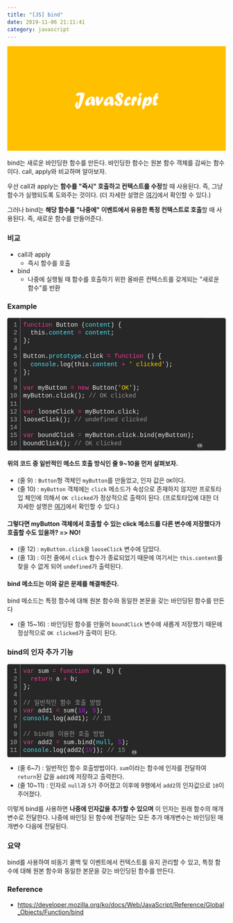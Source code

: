 ```yaml
---
title: "[JS] bind"
date: 2019-11-06 21:11:41
category: javascript
---
```


![](images/javascript.png)

bind는 새로운 바인딩한 함수를 만든다. 바인딩한 함수는 원본 함수 객체를 감싸는 함수이다. call, apply와 비교하며 알아보자.

우선 call과 apply는 **함수를 "즉시" 호출하고 컨텍스트를 수정**할 때 사용된다. 즉, 그냥 함수가 실행되도록 도와주는 것이다. (더 자세한 설명은 [여기](https://jess2.xyz/JavaScript/call-apply/)에서 확인할 수 있다.)

그러나 bind는 **해당 함수를 "나중에" 이벤트에서 유용한 특정 컨텍스트로 호출**할 때 사용된다. 즉, 새로운 함수를 만들어준다.

### 비교
- call과 apply
    - 즉시 함수를 호출
- bind
    - 나중에 실행될 때 함수를 호출하기 위한 올바른 컨텍스트를 갖게되는 "새로운 함수"를 반환

### Example
<div class="colorscripter-code" style="color:#f0f0f0;font-family:Consolas, 'Liberation Mono', Menlo, Courier, monospace !important; position:relative !important;overflow:auto"><table class="colorscripter-code-table" style="margin:0;padding:0;border:none;background-color:#272727;border-radius:4px;" cellspacing="0" cellpadding="0"><tr><td style="padding:6px;border-right:2px solid #4f4f4f"><div style="margin:0;padding:0;word-break:normal;text-align:right;color:#aaa;font-family:Consolas, 'Liberation Mono', Menlo, Courier, monospace !important;line-height:130%"><div style="line-height:130%">1</div><div style="line-height:130%">2</div><div style="line-height:130%">3</div><div style="line-height:130%">4</div><div style="line-height:130%">5</div><div style="line-height:130%">6</div><div style="line-height:130%">7</div><div style="line-height:130%">8</div><div style="line-height:130%">9</div><div style="line-height:130%">10</div><div style="line-height:130%">11</div><div style="line-height:130%">12</div><div style="line-height:130%">13</div><div style="line-height:130%">14</div><div style="line-height:130%">15</div><div style="line-height:130%">16</div></div></td><td style="padding:6px 0;text-align:left"><div style="margin:0;padding:0;color:#f0f0f0;font-family:Consolas, 'Liberation Mono', Menlo, Courier, monospace !important;line-height:130%"><div style="padding:0 6px; white-space:pre; line-height:130%"><span style="color:#ff3399">function</span>&nbsp;Button&nbsp;(<span style="color:#4be6fa">content</span>)&nbsp;{</div><div style="padding:0 6px; white-space:pre; line-height:130%">&nbsp;&nbsp;this.<span style="color:#4be6fa">content</span>&nbsp;<span style="color:#0086b3"></span><span style="color:#ff3399">=</span>&nbsp;<span style="color:#4be6fa">content</span>;</div><div style="padding:0 6px; white-space:pre; line-height:130%">};</div><div style="padding:0 6px; white-space:pre; line-height:130%">&nbsp;</div><div style="padding:0 6px; white-space:pre; line-height:130%">Button.<span style="color:#4be6fa">prototype</span>.click&nbsp;<span style="color:#0086b3"></span><span style="color:#ff3399">=</span>&nbsp;<span style="color:#ff3399">function</span>&nbsp;()&nbsp;{</div><div style="padding:0 6px; white-space:pre; line-height:130%">&nbsp;&nbsp;<span style="color:#4be6fa">console</span>.log(this.<span style="color:#4be6fa">content</span>&nbsp;<span style="color:#0086b3"></span><span style="color:#ff3399">+</span>&nbsp;<span style="color:#ffd500">'&nbsp;clicked'</span>);</div><div style="padding:0 6px; white-space:pre; line-height:130%">};</div><div style="padding:0 6px; white-space:pre; line-height:130%">&nbsp;</div><div style="padding:0 6px; white-space:pre; line-height:130%"><span style="color:#ff3399">var</span>&nbsp;myButton&nbsp;<span style="color:#0086b3"></span><span style="color:#ff3399">=</span>&nbsp;<span style="color:#ff3399">new</span>&nbsp;Button(<span style="color:#ffd500">'OK'</span>);</div><div style="padding:0 6px; white-space:pre; line-height:130%">myButton.click();&nbsp;<span style="color:#999999">//&nbsp;OK&nbsp;clicked</span></div><div style="padding:0 6px; white-space:pre; line-height:130%">&nbsp;</div><div style="padding:0 6px; white-space:pre; line-height:130%"><span style="color:#ff3399">var</span>&nbsp;looseClick&nbsp;<span style="color:#0086b3"></span><span style="color:#ff3399">=</span>&nbsp;myButton.click;</div><div style="padding:0 6px; white-space:pre; line-height:130%">looseClick();&nbsp;<span style="color:#999999">//&nbsp;undefined&nbsp;clicked</span></div><div style="padding:0 6px; white-space:pre; line-height:130%">&nbsp;</div><div style="padding:0 6px; white-space:pre; line-height:130%"><span style="color:#ff3399">var</span>&nbsp;boundClick&nbsp;<span style="color:#0086b3"></span><span style="color:#ff3399">=</span>&nbsp;myButton.click.bind(myButton);</div><div style="padding:0 6px; white-space:pre; line-height:130%">boundClick();&nbsp;<span style="color:#999999">//&nbsp;OK&nbsp;clicked</span></div></div></td><td style="vertical-align:bottom;padding:0 2px 4px 0"><a href="http://colorscripter.com/info#e" target="_blank" style="text-decoration:none;color:white"><span style="font-size:9px;word-break:normal;background-color:#4f4f4f;color:white;border-radius:10px;padding:1px">cs</span></a></td></tr></table></div>

#### 위의 코드 중 일반적인 메소드 호출 방식인 줄 9~10을 먼저 살펴보자.
- (줄 9) : `Button`형 객체인 `myButton`를 만들었고, 인자 값은 `OK`이다.
- (줄 10) : `myButton` 객체에는 `click` 메소드가 속성으로 존재하지 않지만 프로토타입 체인에 의해서 `OK clicked`가 정상적으로 출력이 된다.
(프로토타입에 대한 더 자세한 설명은 [여기](https://jess2.xyz/JavaScript/prototype/)에서 확인할 수 있다.)

#### 그렇다면 myButton 객체에서 호출할 수 있는 click 메소드를 다른 변수에 저장했다가 호출할 수도 있을까? **=> NO!**

- (줄 12) : `myButton.click`을 `looseClick` 변수에 담았다.
- (줄 13) : 이전 줄에서 `click` 함수가 종료되었기 때문에 여기서는 `this.content`를 찾을 수 없게 되어 `undefined`가 출력된다.

#### bind 메소드는 이와 같은 문제를 해결해준다.
bind 메소드는 특정 함수에 대해 원본 함수와 동일한 본문을 갖는 바인딩된 함수를 만든다
- (줄 15~16) : 바인딩된 함수를 만들어 `boundClick` 변수에 새롭게 저장했기 때문에 정상적으로 `OK clicked`가 출력이 된다.

### bind의 인자 추가 기능

<div class="colorscripter-code" style="color:#f0f0f0;font-family:Consolas, 'Liberation Mono', Menlo, Courier, monospace !important; position:relative !important;overflow:auto"><table class="colorscripter-code-table" style="margin:0;padding:0;border:none;background-color:#272727;border-radius:4px;" cellspacing="0" cellpadding="0"><tr><td style="padding:6px;border-right:2px solid #4f4f4f"><div style="margin:0;padding:0;word-break:normal;text-align:right;color:#aaa;font-family:Consolas, 'Liberation Mono', Menlo, Courier, monospace !important;line-height:130%"><div style="line-height:130%">1</div><div style="line-height:130%">2</div><div style="line-height:130%">3</div><div style="line-height:130%">4</div><div style="line-height:130%">5</div><div style="line-height:130%">6</div><div style="line-height:130%">7</div><div style="line-height:130%">8</div><div style="line-height:130%">9</div><div style="line-height:130%">10</div><div style="line-height:130%">11</div></div></td><td style="padding:6px 0;text-align:left"><div style="margin:0;padding:0;color:#f0f0f0;font-family:Consolas, 'Liberation Mono', Menlo, Courier, monospace !important;line-height:130%"><div style="padding:0 6px; white-space:pre; line-height:130%"><span style="color:#ff3399">var</span>&nbsp;sum&nbsp;<span style="color:#0086b3"></span><span style="color:#ff3399">=</span>&nbsp;<span style="color:#ff3399">function</span>&nbsp;(a,&nbsp;b)&nbsp;{</div><div style="padding:0 6px; white-space:pre; line-height:130%">&nbsp;&nbsp;<span style="color:#ff3399">return</span>&nbsp;a&nbsp;<span style="color:#0086b3"></span><span style="color:#ff3399">+</span>&nbsp;b;</div><div style="padding:0 6px; white-space:pre; line-height:130%">};</div><div style="padding:0 6px; white-space:pre; line-height:130%">&nbsp;</div><div style="padding:0 6px; white-space:pre; line-height:130%"><span style="color:#999999">//&nbsp;일반적인&nbsp;함수&nbsp;호출&nbsp;방법</span></div><div style="padding:0 6px; white-space:pre; line-height:130%"><span style="color:#ff3399">var</span>&nbsp;add1&nbsp;<span style="color:#0086b3"></span><span style="color:#ff3399">=</span>&nbsp;sum(<span style="color:#c10aff">10</span>,&nbsp;<span style="color:#c10aff">5</span>);</div><div style="padding:0 6px; white-space:pre; line-height:130%"><span style="color:#4be6fa">console</span>.log(add1);&nbsp;<span style="color:#999999">//&nbsp;15</span></div><div style="padding:0 6px; white-space:pre; line-height:130%">&nbsp;</div><div style="padding:0 6px; white-space:pre; line-height:130%"><span style="color:#999999">//&nbsp;bind를&nbsp;이용한&nbsp;호출&nbsp;방법</span></div><div style="padding:0 6px; white-space:pre; line-height:130%"><span style="color:#ff3399">var</span>&nbsp;add2&nbsp;<span style="color:#0086b3"></span><span style="color:#ff3399">=</span>&nbsp;sum.bind(<span style="color:#4be6fa">null</span>,&nbsp;<span style="color:#c10aff">5</span>);</div><div style="padding:0 6px; white-space:pre; line-height:130%"><span style="color:#4be6fa">console</span>.log(add2(<span style="color:#c10aff">10</span>));&nbsp;<span style="color:#999999">//&nbsp;15</span></div></div></td><td style="vertical-align:bottom;padding:0 2px 4px 0"><a href="http://colorscripter.com/info#e" target="_blank" style="text-decoration:none;color:white"><span style="font-size:9px;word-break:normal;background-color:#4f4f4f;color:white;border-radius:10px;padding:1px">cs</span></a></td></tr></table></div>

- (줄 6~7) : 일반적인 함수 호출방법이다. `sum`이라는 함수에 인자를 전달하여 `return`된 값을 `add1`에 저장하고 출력한다.
- (줄 10~11) : 인자로 `null`과 `5`가 주어졌고 이후에 9행에서 `add2`의 인자값으로 `10`이 주어졌다.

이렇게 bind를 사용하면 **나중에 인자값을 추가할 수 있으며** 이 인자는 원래 함수의 매개변수로 전달한다. 나중에 바인딩 된 함수에 전달하는 모든 추가 매개변수는 바인딩된 매개변수 다음에 전달된다.

### 요약
bind를 사용하여 비동기 콜백 및 이벤트에서 컨텍스트를 유지 관리할 수 있고, 특정 함수에 대해 원본 함수와 동일한 본문을 갖는 바인딩된 함수를 만든다.

### Reference
- https://developer.mozilla.org/ko/docs/Web/JavaScript/Reference/Global_Objects/Function/bind